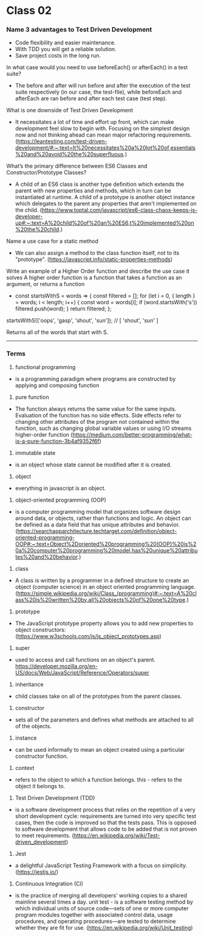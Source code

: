 # Class 02

### Name 3 advantages to Test Driven Development
  - Code flexibility and easier maintenance.
  - With TDD you will get a reliable solution.
  - Save project costs in the long run.

In what case would you need to use beforeEach() or afterEach() in a test suite? 
  - The before and after will run before and after the execution of the test suite respectively (in our case, the test-file), while beforeEach and afterEach are ran before and after each test case (test step).

What is one downside of Test Driven Development 
  - It necessitates a lot of time and effort up front, which can make development feel slow to begin with. Focusing on the simplest design now and not thinking ahead can mean major refactoring requirements. (https://leantesting.com/test-driven-development/#:~:text=It%20necessitates%20a%20lot%20of,essentials%20and%20avoid%20the%20superfluous.)

What’s the primary difference between ES6 Classes and Constructor/Prototype Classes? 
  - A child of an ES6 class is another type definition which extends the parent with new properties and methods, which in turn can be instantiated at runtime. A child of a prototype is another object instance which delegates to the parent any properties that aren't implemented on the child. (https://www.toptal.com/javascript/es6-class-chaos-keeps-js-developer-up#:~:text=A%20child%20of%20an%20ES6,t%20implemented%20on%20the%20child.)

Name a use case for a static method 
  - We can also assign a method to the class function itself, not to its "prototype". (https://javascript.info/static-properties-methods)

Write an example of a Higher Order function and describe the use case it solves A higher order function is a function that takes a function as an argument, or returns a function

  - const startsWithS = words => { const filtered = []; for (let i = 0, { length } = words; i < length; i++) { const word = words[i]; if (word.startsWith('s')) filtered.push(word); } return filtered; }; 
  
  startsWithS(['oops', 'gasp', 'shout', 'sun']); // [ 'shout', 'sun' ]

  Returns all of the words that start with S.

*** 

### Terms

1. functional programming 
  - is a programming paradigm where programs are constructed by applying and composing function 
1. pure function 
  - The function always returns the same value for the same inputs. Evaluation of the function has no side effects. Side effects refer to changing other attributes of the program not contained within the function, such as changing global variable values or using I/O streams
  higher-order function (https://medium.com/better-programming/what-is-a-pure-function-3b4af9352f6f)   
1. immutable state
 - is an object whose state cannot be modified after it is created. 
1. object
  -  everything in javascript is an object. 
1. object-oriented programming (OOP) 
  - is a computer programming model that organizes software design around data, or objects, rather than functions and logic. An object can be defined as a data field that has unique attributes and behavior. 
  (https://searchapparchitecture.techtarget.com/definition/object-oriented-programming-OOP#:~:text=Object%2Doriented%20programming%20(OOP)%20is%20a%20computer%20programming%20model,has%20unique%20attributes%20and%20behavior.) 
1. class 
  -  A class is written by a programmer in a defined structure to create an object (computer science) in an object oriented programming language. (https://simple.wikipedia.org/wiki/Class_(programming)#:~:text=A%20class%20is%20written%20by,all%20objects%20of%20one%20type.) 
1. prototype 
  - The JavaScript prototype property allows you to add new properties to object constructors: 
  (https://www.w3schools.com/js/js_object_prototypes.asp) 
1. super 
  - used to access and call functions on an object's parent. https://developer.mozilla.org/en-US/docs/Web/JavaScript/Reference/Operators/super 
1. inheritance 
  - child classes take on all of the prototypes from the parent classes.
1. constructor 
  -  sets all of the parameters and defines what methods are attached to all of the objects. 
1. instance 
  - can be used informally to mean an object created using a particular constructor function. 
1. context 
  -  refers to the object to which a function belongs. this - refers to the object it belongs to. 
1. Test Driven Development (TDD) 
  -  is a software development process that relies on the repetition of a very short development cycle: requirements are turned into very specific test cases, then the code is improved so that the tests pass. This is opposed to software development that allows code to be added that is not proven to meet requirements. 
  (https://en.wikipedia.org/wiki/Test-driven_development) 
1. Jest 
  -  a delightful JavaScript Testing Framework with a focus on simplicity. (https://jestjs.io/) 
1. Continuous Integration (CI) 
  -  is the practice of merging all developers' working copies to a shared mainline several times a day. unit test - is a software testing method by which individual units of source code—sets of one or more computer program modules together with associated control data, usage procedures, and operating procedures—are tested to determine whether they are fit for use. (https://en.wikipedia.org/wiki/Unit_testing)